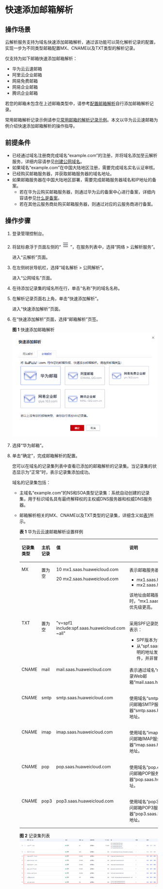 # 快速添加邮箱解析<a name="dns_usermanual_06013"></a>

## 操作场景<a name="section944415363493"></a>

云解析服务支持为域名快速添加邮箱解析，通过该功能可以简化解析记录的配置，实现一步为不同类型邮箱配置MX、CNAME以及TXT类型的解析记录。

仅支持为如下邮箱快速添加邮箱解析：

-   华为云云速邮箱
-   阿里云企业邮箱
-   网易免费邮箱
-   网易企业邮箱
-   腾讯企业邮箱

若您的邮箱未包含在上述邮箱类型中，请参考[配置邮箱解析](https://support.huaweicloud.com/qs-dns/dns_qs_0004.html)自行添加邮箱解析记录。

常用邮箱解析记录示例请参见[常用邮箱的解析记录示例](https://support.huaweicloud.com/dns_faq/dns_faq_044.html)。本文以华为云云速邮箱为例介绍快速添加邮箱解析的操作指导。

## 前提条件<a name="section43061337113116"></a>

-   已经通过域名注册商完成域名“example.com”的注册，并将域名添加至云解析服务，详细内容请参见[创建公网域名](创建公网域名.md)。
-   如果域名“example.com”在中国大陆地区注册，需要完成域名实名认证审核。
-   已经购买邮箱服务器，并获取邮箱服务器的域名地址。
-   如果邮箱服务器在中国大陆地区部署，需要完成邮箱服务器域名和IP地址的备案。
    -   若在华为云购买邮箱服务器，则通过华为云的备案中心进行备案，详细内容请参见[什么是备案](https://support.huaweicloud.com/icprb-icp/zh-cn_topic_0115815923.html)。
    -   若在其他云服务商处购买邮箱服务器，则通过对应的云服务商进行备案。


## 操作步骤<a name="section228119183364"></a>

1.  登录管理控制台。
2.  将鼠标悬浮于页面左侧的“![](figures/service-list.jpg)”，在服务列表中，选择“网络  \> 云解析服务”。

    进入“云解析”页面。



1.  在左侧树状导航栏，选择“域名解析 \> 公网解析”。

    进入“公网域名”页面。


1.  在待添加记录集的域名所在行，单击“名称”列的域名名称。
2.  在解析记录页面右上角，单击“快速添加解析”。

    进入“快速添加解析”页面。

3.  在“快速添加解析”页面，选择“邮箱解析”页签。

    **图 1**  快速添加邮箱解析<a name="fig166288402210"></a>  
    ![](figures/快速添加邮箱解析.png "快速添加邮箱解析")

4.  选择“华为邮箱”。
5.  单击“确定”，完成邮箱解析的配置。

    您可以在域名的记录集列表中查看已添加的邮箱解析的记录集。当记录集的状态显示为“正常”时，表示记录集添加成功。

    域名的记录集包括：

    -   主域名“example.com”的NS和SOA类型记录集：系统自动创建的记录集，用于标识域名具有最终解释权的主权威DNS服务器和权威DNS服务器。
    -   邮箱解析相关的MX、CNAME以及TXT类型的记录集，详细含义如[表1](#table10372249149)所示。

        **表 1**  华为云云速邮箱解析设置样例

        <a name="table10372249149"></a>
        <table><thead align="left"><tr id="zh-cn_topic_0189043234_row1450642162112"><th class="cellrowborder" valign="top" width="11.08%" id="mcps1.2.5.1.1"><p id="zh-cn_topic_0189043234_p11506132119216"><a name="zh-cn_topic_0189043234_p11506132119216"></a><a name="zh-cn_topic_0189043234_p11506132119216"></a>记录集类型</p>
        </th>
        <th class="cellrowborder" valign="top" width="11.23%" id="mcps1.2.5.1.2"><p id="zh-cn_topic_0189043234_p17506142132119"><a name="zh-cn_topic_0189043234_p17506142132119"></a><a name="zh-cn_topic_0189043234_p17506142132119"></a>主机记录</p>
        </th>
        <th class="cellrowborder" valign="top" width="34.98%" id="mcps1.2.5.1.3"><p id="zh-cn_topic_0189043234_p3506221132120"><a name="zh-cn_topic_0189043234_p3506221132120"></a><a name="zh-cn_topic_0189043234_p3506221132120"></a>值</p>
        </th>
        <th class="cellrowborder" valign="top" width="42.71%" id="mcps1.2.5.1.4"><p id="zh-cn_topic_0189043234_p6506321112112"><a name="zh-cn_topic_0189043234_p6506321112112"></a><a name="zh-cn_topic_0189043234_p6506321112112"></a>说明</p>
        </th>
        </tr>
        </thead>
        <tbody><tr id="zh-cn_topic_0189043234_row1250682120214"><td class="cellrowborder" valign="top" width="11.08%" headers="mcps1.2.5.1.1 "><p id="zh-cn_topic_0189043234_p65069217215"><a name="zh-cn_topic_0189043234_p65069217215"></a><a name="zh-cn_topic_0189043234_p65069217215"></a>MX</p>
        </td>
        <td class="cellrowborder" valign="top" width="11.23%" headers="mcps1.2.5.1.2 "><p id="zh-cn_topic_0189043234_p1850692162116"><a name="zh-cn_topic_0189043234_p1850692162116"></a><a name="zh-cn_topic_0189043234_p1850692162116"></a>置为空</p>
        </td>
        <td class="cellrowborder" valign="top" width="34.98%" headers="mcps1.2.5.1.3 "><p id="zh-cn_topic_0189043234_p10232122416561"><a name="zh-cn_topic_0189043234_p10232122416561"></a><a name="zh-cn_topic_0189043234_p10232122416561"></a>10 mx1.saas.huaweicloud.com</p>
        <p id="zh-cn_topic_0189043234_p2232182495617"><a name="zh-cn_topic_0189043234_p2232182495617"></a><a name="zh-cn_topic_0189043234_p2232182495617"></a>20 mx2.saas.huaweicloud.com</p>
        </td>
        <td class="cellrowborder" valign="top" width="42.71%" headers="mcps1.2.5.1.4 "><p id="zh-cn_topic_0189043234_p5892225185720"><a name="zh-cn_topic_0189043234_p5892225185720"></a><a name="zh-cn_topic_0189043234_p5892225185720"></a>表示邮箱服务器地址为：</p>
        <a name="zh-cn_topic_0189043234_ul198176331573"></a><a name="zh-cn_topic_0189043234_ul198176331573"></a><ul id="zh-cn_topic_0189043234_ul198176331573"><li>mx1.saas.huaweicloud.com</li><li>mx2.saas.huaweicloud.com</li></ul>
        <p id="zh-cn_topic_0189043234_p112742864915"><a name="zh-cn_topic_0189043234_p112742864915"></a><a name="zh-cn_topic_0189043234_p112742864915"></a>该地址由邮箱服务商提供。在接收邮件时，“mx1.saas.huaweicloud.com”的优先级更高。</p>
        </td>
        </tr>
        <tr id="zh-cn_topic_0189043234_row2506152122115"><td class="cellrowborder" valign="top" width="11.08%" headers="mcps1.2.5.1.1 "><p id="zh-cn_topic_0189043234_p15506172117214"><a name="zh-cn_topic_0189043234_p15506172117214"></a><a name="zh-cn_topic_0189043234_p15506172117214"></a>TXT</p>
        </td>
        <td class="cellrowborder" valign="top" width="11.23%" headers="mcps1.2.5.1.2 "><p id="zh-cn_topic_0189043234_p1550613213214"><a name="zh-cn_topic_0189043234_p1550613213214"></a><a name="zh-cn_topic_0189043234_p1550613213214"></a>置为空</p>
        </td>
        <td class="cellrowborder" valign="top" width="34.98%" headers="mcps1.2.5.1.3 "><p id="zh-cn_topic_0189043234_p1423216247567"><a name="zh-cn_topic_0189043234_p1423216247567"></a><a name="zh-cn_topic_0189043234_p1423216247567"></a>"v=spf1 include:spf.saas.huaweicloud.com ~all"</p>
        </td>
        <td class="cellrowborder" valign="top" width="42.71%" headers="mcps1.2.5.1.4 "><p id="zh-cn_topic_0189043234_p9632212101117"><a name="zh-cn_topic_0189043234_p9632212101117"></a><a name="zh-cn_topic_0189043234_p9632212101117"></a>采用SPF记录防范垃圾邮件，该记录值表示：</p>
        <a name="zh-cn_topic_0189043234_ul838213208113"></a><a name="zh-cn_topic_0189043234_ul838213208113"></a><ul id="zh-cn_topic_0189043234_ul838213208113"><li>SPF版本为“spf1”。</li><li>从“spf.saas.huaweicloud.com”声明的地址发出的邮件都是合法邮件，并非冒充的垃圾邮件。</li></ul>
        </td>
        </tr>
        <tr id="zh-cn_topic_0189043234_row1506182152111"><td class="cellrowborder" valign="top" width="11.08%" headers="mcps1.2.5.1.1 "><p id="zh-cn_topic_0189043234_p1650714213212"><a name="zh-cn_topic_0189043234_p1650714213212"></a><a name="zh-cn_topic_0189043234_p1650714213212"></a>CNAME</p>
        </td>
        <td class="cellrowborder" valign="top" width="11.23%" headers="mcps1.2.5.1.2 "><p id="zh-cn_topic_0189043234_p5186181113561"><a name="zh-cn_topic_0189043234_p5186181113561"></a><a name="zh-cn_topic_0189043234_p5186181113561"></a>mail</p>
        </td>
        <td class="cellrowborder" valign="top" width="34.98%" headers="mcps1.2.5.1.3 "><p id="zh-cn_topic_0189043234_p323215246564"><a name="zh-cn_topic_0189043234_p323215246564"></a><a name="zh-cn_topic_0189043234_p323215246564"></a>mail.saas.huaweicloud.com</p>
        </td>
        <td class="cellrowborder" valign="top" width="42.71%" headers="mcps1.2.5.1.4 "><p id="zh-cn_topic_0189043234_p16507152117214"><a name="zh-cn_topic_0189043234_p16507152117214"></a><a name="zh-cn_topic_0189043234_p16507152117214"></a>表示通过域名“mail.example.com”登录Web邮箱“mail.saas.huaweicloud.com”。</p>
        </td>
        </tr>
        <tr id="zh-cn_topic_0189043234_row209534515559"><td class="cellrowborder" valign="top" width="11.08%" headers="mcps1.2.5.1.1 "><p id="zh-cn_topic_0189043234_p169617459554"><a name="zh-cn_topic_0189043234_p169617459554"></a><a name="zh-cn_topic_0189043234_p169617459554"></a>CNAME</p>
        </td>
        <td class="cellrowborder" valign="top" width="11.23%" headers="mcps1.2.5.1.2 "><p id="zh-cn_topic_0189043234_p118620117565"><a name="zh-cn_topic_0189043234_p118620117565"></a><a name="zh-cn_topic_0189043234_p118620117565"></a>smtp</p>
        </td>
        <td class="cellrowborder" valign="top" width="34.98%" headers="mcps1.2.5.1.3 "><p id="zh-cn_topic_0189043234_p6232172495616"><a name="zh-cn_topic_0189043234_p6232172495616"></a><a name="zh-cn_topic_0189043234_p6232172495616"></a>smtp.saas.huaweicloud.com</p>
        </td>
        <td class="cellrowborder" valign="top" width="42.71%" headers="mcps1.2.5.1.4 "><p id="zh-cn_topic_0189043234_p196184516556"><a name="zh-cn_topic_0189043234_p196184516556"></a><a name="zh-cn_topic_0189043234_p196184516556"></a>使用域名“smtp.example.com”作为访问邮箱SMTP服务器“smtp.saas.huaweicloud.com”的地址。</p>
        </td>
        </tr>
        <tr id="zh-cn_topic_0189043234_row16739449115515"><td class="cellrowborder" valign="top" width="11.08%" headers="mcps1.2.5.1.1 "><p id="zh-cn_topic_0189043234_p18739949105514"><a name="zh-cn_topic_0189043234_p18739949105514"></a><a name="zh-cn_topic_0189043234_p18739949105514"></a>CNAME</p>
        </td>
        <td class="cellrowborder" valign="top" width="11.23%" headers="mcps1.2.5.1.2 "><p id="zh-cn_topic_0189043234_p17186111165614"><a name="zh-cn_topic_0189043234_p17186111165614"></a><a name="zh-cn_topic_0189043234_p17186111165614"></a>imap</p>
        </td>
        <td class="cellrowborder" valign="top" width="34.98%" headers="mcps1.2.5.1.3 "><p id="zh-cn_topic_0189043234_p3232324105617"><a name="zh-cn_topic_0189043234_p3232324105617"></a><a name="zh-cn_topic_0189043234_p3232324105617"></a>imap.saas.huaweicloud.com</p>
        </td>
        <td class="cellrowborder" valign="top" width="42.71%" headers="mcps1.2.5.1.4 "><p id="zh-cn_topic_0189043234_p8739184945517"><a name="zh-cn_topic_0189043234_p8739184945517"></a><a name="zh-cn_topic_0189043234_p8739184945517"></a>使用域名“imap.example.com”作为访问邮箱IMAP服务器“imap.saas.huaweicloud.com”的地址。</p>
        </td>
        </tr>
        <tr id="zh-cn_topic_0189043234_row28392051105514"><td class="cellrowborder" valign="top" width="11.08%" headers="mcps1.2.5.1.1 "><p id="zh-cn_topic_0189043234_p88392515555"><a name="zh-cn_topic_0189043234_p88392515555"></a><a name="zh-cn_topic_0189043234_p88392515555"></a>CNAME</p>
        </td>
        <td class="cellrowborder" valign="top" width="11.23%" headers="mcps1.2.5.1.2 "><p id="zh-cn_topic_0189043234_p218619118561"><a name="zh-cn_topic_0189043234_p218619118561"></a><a name="zh-cn_topic_0189043234_p218619118561"></a>pop</p>
        </td>
        <td class="cellrowborder" valign="top" width="34.98%" headers="mcps1.2.5.1.3 "><p id="zh-cn_topic_0189043234_p3232112475614"><a name="zh-cn_topic_0189043234_p3232112475614"></a><a name="zh-cn_topic_0189043234_p3232112475614"></a>pop.saas.huaweicloud.com</p>
        </td>
        <td class="cellrowborder" valign="top" width="42.71%" headers="mcps1.2.5.1.4 "><p id="zh-cn_topic_0189043234_p2839451195513"><a name="zh-cn_topic_0189043234_p2839451195513"></a><a name="zh-cn_topic_0189043234_p2839451195513"></a>使用域名“pop.example.com”作为访问邮箱POP服务器“pop.saas.huaweicloud.com”的地址。</p>
        </td>
        </tr>
        <tr id="zh-cn_topic_0189043234_row18295124715519"><td class="cellrowborder" valign="top" width="11.08%" headers="mcps1.2.5.1.1 "><p id="zh-cn_topic_0189043234_p7295147165520"><a name="zh-cn_topic_0189043234_p7295147165520"></a><a name="zh-cn_topic_0189043234_p7295147165520"></a>CNAME</p>
        </td>
        <td class="cellrowborder" valign="top" width="11.23%" headers="mcps1.2.5.1.2 "><p id="zh-cn_topic_0189043234_p181861611155618"><a name="zh-cn_topic_0189043234_p181861611155618"></a><a name="zh-cn_topic_0189043234_p181861611155618"></a>pop3</p>
        </td>
        <td class="cellrowborder" valign="top" width="34.98%" headers="mcps1.2.5.1.3 "><p id="zh-cn_topic_0189043234_p12232624125614"><a name="zh-cn_topic_0189043234_p12232624125614"></a><a name="zh-cn_topic_0189043234_p12232624125614"></a>pop3.saas.huaweicloud.com</p>
        </td>
        <td class="cellrowborder" valign="top" width="42.71%" headers="mcps1.2.5.1.4 "><p id="zh-cn_topic_0189043234_p529513475555"><a name="zh-cn_topic_0189043234_p529513475555"></a><a name="zh-cn_topic_0189043234_p529513475555"></a>使用域名“pop3.example.com”作为访问邮箱POP3服务器“pop3.saas.huaweicloud.com”的地址。</p>
        </td>
        </tr>
        </tbody>
        </table>

        **图 2**  记录集列表<a name="fig20232115016323"></a>  
        ![](figures/记录集列表-9.png "记录集列表-9")



